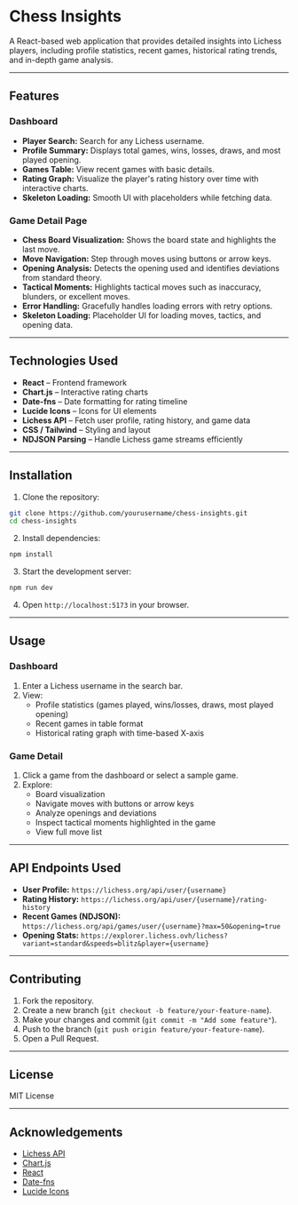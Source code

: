 # Chess Insights

A React-based web application that provides detailed insights into Lichess players, including profile statistics, recent games, historical rating trends, and in-depth game analysis.

---

## Features

### Dashboard

- **Player Search:** Search for any Lichess username.
- **Profile Summary:** Displays total games, wins, losses, draws, and most played opening.
- **Games Table:** View recent games with basic details.
- **Rating Graph:** Visualize the player's rating history over time with interactive charts.
- **Skeleton Loading:** Smooth UI with placeholders while fetching data.

### Game Detail Page

- **Chess Board Visualization:** Shows the board state and highlights the last move.
- **Move Navigation:** Step through moves using buttons or arrow keys.
- **Opening Analysis:** Detects the opening used and identifies deviations from standard theory.
- **Tactical Moments:** Highlights tactical moves such as inaccuracy, blunders, or excellent moves.
- **Error Handling:** Gracefully handles loading errors with retry options.
- **Skeleton Loading:** Placeholder UI for loading moves, tactics, and opening data.

---


## Technologies Used

- **React** – Frontend framework
- **Chart.js** – Interactive rating charts
- **Date-fns** – Date formatting for rating timeline
- **Lucide Icons** – Icons for UI elements
- **Lichess API** – Fetch user profile, rating history, and game data
- **CSS / Tailwind** – Styling and layout
- **NDJSON Parsing** – Handle Lichess game streams efficiently

---

## Installation

1. Clone the repository:

```bash
git clone https://github.com/yourusername/chess-insights.git
cd chess-insights
```

2. Install dependencies:

```bash
npm install
```

3. Start the development server:

```bash
npm run dev
```

4. Open `http://localhost:5173` in your browser.

---

## Usage

### Dashboard

1. Enter a Lichess username in the search bar.
2. View:
   - Profile statistics (games played, wins/losses, draws, most played opening)
   - Recent games in table format
   - Historical rating graph with time-based X-axis

### Game Detail

1. Click a game from the dashboard or select a sample game.
2. Explore:
   - Board visualization
   - Navigate moves with buttons or arrow keys
   - Analyze openings and deviations
   - Inspect tactical moments highlighted in the game
   - View full move list

---

## API Endpoints Used

- **User Profile:** `https://lichess.org/api/user/{username}`
- **Rating History:** `https://lichess.org/api/user/{username}/rating-history`
- **Recent Games (NDJSON):** `https://lichess.org/api/games/user/{username}?max=50&opening=true`
- **Opening Stats:** `https://explorer.lichess.ovh/lichess?variant=standard&speeds=blitz&player={username}`

---

## Contributing

1. Fork the repository.
2. Create a new branch (`git checkout -b feature/your-feature-name`).
3. Make your changes and commit (`git commit -m "Add some feature"`).
4. Push to the branch (`git push origin feature/your-feature-name`).
5. Open a Pull Request.

---

## License

MIT License

---

## Acknowledgements

- [Lichess API](https://lichess.org/api)
- [Chart.js](https://www.chartjs.org/)
- [React](https://reactjs.org/)
- [Date-fns](https://date-fns.org/)
- [Lucide Icons](https://lucide.dev/)

